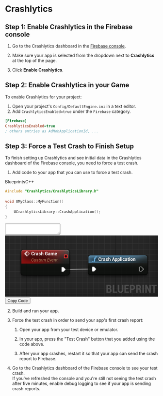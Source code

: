 # Crashlytics

## **Step 1:** Enable Crashlytics in the Firebase console

1. Go to the Crashlytics dashboard in the [Firebase console](https://console.firebase.google.com/u/0/project/_/crashlytics).

2. Make sure your app is selected from the dropdown next to **Crashlytics** at the top of the page.

3. Click **Enable Crashlytics**.

## **Step 2:** Enable Crashlytics in your Game

To enable Crashlytics for your project:
1. Open your project's `Config/DefaultEngine.ini` in a text editor.
2. Add `CrashlyticsEnabled=true` under the `Firebase` category.
```ini
[Firebase]
CrashlyticsEnabled=true
; others entries as AdMobApplicationId, ...
```

## **Step 3:** Force a Test Crash to Finish Setup

To finish setting up Crashlytics and see initial data in the Crashlytics dashboard of the Firebase console, you need to force a test crash.

1. Add code to your app that you can use to force a test crash.  

<div class="code-switcher show-cpp-false">
<div class="switcher" >
<span class="sw-bp" onclick="switchBp()">Blueprints</span><span class="sw-cpp" onclick="switchCpp()">C++</span>
</div>
<div class="cpp">

```cpp
#include "Crashlytics/CrashlyticsLibrary.h"

void UMyClass::MyFunction()
{
	UCrashlyticsLibrary::CrashApplication();
}
```

</div>
<div class="bp">
<div class="bpcode">
<textarea readonly>
</textarea>
<img src="_images/CrashApplication.png"/>
<button onclick="copyBlueprintCode(this)">Copy Code</button>
</div>
</div>
</div>

2. Build and run your app.

1. Force the test crash in order to send your app's first crash report:

	1. Open your app from your test device or emulator.

	1. In your app, press the "Test Crash" button that you added using the code above.

	1. After your app crashes, restart it so that your app can send the crash report to Firebase.

1. Go to the Crashlytics dashboard of the Firebase console to see your test crash.  
If you've refreshed the console and you're still not seeing the test crash after five minutes, enable debug logging to see if your app is sending crash reports.
